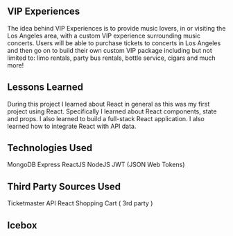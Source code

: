## VIP Experiences
The idea behind VIP Experiences is to provide music lovers, in or visiting the Los Angeles area, with a custom VIP experience surrounding music concerts. Users will be able to purchase tickets  to concerts in Los Angeles and then go on to build their own custom VIP package including but not limited to: limo  rentals, party bus rentals, bottle service, cigars and much more!

## Lessons Learned
During this project I learned about React in general as this was my first project using React. Specifically I learned about React components, state and props. I also learned  to build a full-stack React application. I also learned how to integrate React with API data.


## Technologies Used
MongoDB
Express
ReactJS
NodeJS
JWT (JSON Web Tokens)

## Third Party Sources Used
Ticketmaster API
React Shopping Cart ( 3rd party )




## Icebox